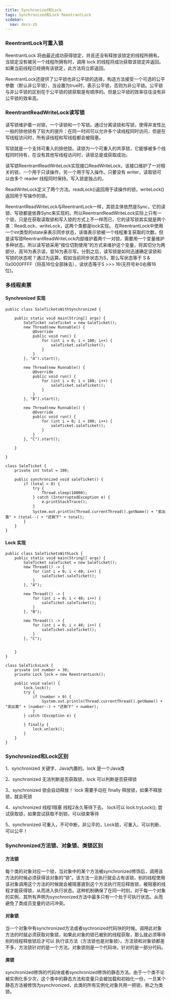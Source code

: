 ```yaml
---
title: Synchronized和Lock
tags: Synchronized和Lock ReentrantLock
sidebar: 
  nav: docs-zh
---
```


### ReentrantLock可重入锁

ReentrantLock 将由最近成功获得锁定，并且还没有释放该锁定的线程所拥有。当锁定没有被另一个线程所拥有时，调用 lock 的线程将成功获取该锁定并返回。如果当前线程已经拥有该锁定，此方法将立即返回。

ReentrantLock还提供了公平锁也非公平锁的选择，构造方法接受一个可选的公平参数（默认非公平锁），当设置为true时，表示公平锁，否则为非公平锁。公平锁与非公平锁的区别在于公平锁的锁获取是有顺序的。但是公平锁的效率往往没有非公平锁的效率高。

### ReentrantReadWriteLock读写锁

 读写锁维护着一对锁，一个读锁和一个写锁。通过分离读锁和写锁，使得并发性比一般的排他锁有了较大的提升：在同一时间可以允许多个读线程同时访问，但是在写线程访问时，所有读线程和写线程都会被阻塞。 
 
 写锁就是一个支持可重入的排他锁。读锁为一个可重入的共享锁，它能够被多个线程同时持有，在没有其他写线程访问时，读锁总是或获取成功。
 
 读写锁ReentrantReadWriteLock实现接口ReadWriteLock，该接口维护了一对相关的锁，一个用于只读操作，另一个用于写入操作。只要没有 writer，读取锁可以由多个 reader 线程同时保持。写入锁是独占的。
 
 ReadWriteLock定义了两个方法。readLock()返回用于读操作的锁，writeLock()返回用于写操作的锁。
 
 ReentrantReadWriteLock与ReentrantLock一样，其锁主体依然是Sync，它的读锁、写锁都是依靠Sync来实现的。所以ReentrantReadWriteLock实际上只有一个锁，只是在获取读取锁和写入锁的方式上不一样而已，它的读写锁其实就是两个类：ReadLock、writeLock，这两个类都是lock实现。 在ReentrantLock中使用一个int类型的state来表示同步状态，该值表示锁被一个线程重复获取的次数。但是读写锁ReentrantReadWriteLock内部维护着两个一对锁，需要用一个变量维护多种状态。所以读写锁采用“按位切割使用”的方式来维护这个变量，将其切分为两部分，高16为表示读，低16为表示写。分割之后，读写锁是如何迅速确定读锁和写锁的状态呢？通过为运算。假如当前同步状态为S，那么写状态等于 S & 0x0000FFFF（将高16位全部抹去），读状态等于S >>> 16(无符号补0右移16位)。
 

### 多线程卖票

#### Synchronized 实现

```
public class SaleTicketsWithSynchronized {

    public static void main(String[] args) {
        SaleTicket saleTicket = new SaleTicket();
        new Thread(new Runnable() {
            @Override
            public void run() {
                for (int i = 0; i < 100; i++) {
                    saleTicket.saleTicket();
                }
            }
        }, "A").start();

        new Thread(new Runnable() {
            @Override
            public void run() {
                for (int i = 0; i < 100; i++) {
                    saleTicket.saleTicket();
                }
            }
        }, "B").start();

        new Thread(new Runnable() {
            @Override
            public void run() {
                for (int i = 0; i < 100; i++) {
                    saleTicket.saleTicket();
                }
            }
        }, "C").start();

    }

}

class SaleTicket {
    private int total = 100;

    public synchronized void saleTicket() {
        if (total > 0) {
            try {
                Thread.sleep(10000);
            } catch (InterruptedException e) {
                e.printStackTrace();
            }
            System.out.println(Thread.currentThread().getName() + "卖出第" + (total--) + "还剩下" + total);
        }
    }
}
```

#### Lock 实现

```
public class SaleTicketsWithLock {
    public static void main(String[] args) {
        SaleTicket saleTicket = new SaleTicket();
        new Thread(() -> {
            for (int i = 0; i < 40; i++) {
                saleTicket.saleTicket();
            }
        }, "A");

        new Thread(() -> {
            for (int i = 0; i < 40; i++) {
                saleTicket.saleTicket();
            }
        }, "B");

        new Thread(() -> {
            for (int i = 0; i < 40; i++) {
                saleTicket.saleTicket();
            }
        }, "C");


    }
}

class SaleTicksLock {
    private int number = 30;
    private Lock lock = new ReentrantLock();

    public void sale() {
        lock.lock();
        try {
            if (number > 0) {
                System.out.println(Thread.currentThread().getName() + "卖出第" + (number--) + "还剩下" + number);
            }
        } catch (Exception e) {

        } finally {
            lock.unlock();
        }
    }
}
```

### Synchronized和Lock区别

1、synchronized 关键字，Java内置的。lock 是一个Java类 

2、synchronized 无法判断是否获取锁、lock 可以判断是否获得锁

3、synchronized 锁会自动释放！ lock 需要手动在 finally 释放锁，如果不释放锁，就会死锁

4、synchronized 线程1阻塞 线程2永久等待下去。 lock可以 lock.tryLock(); 尝试获取锁，如果尝试获取不到锁，可以结束等待

5、synchronized 可重入，不可中断，非公平的，Lock锁，可重入、可以判断、可以公平！

### Synchronized方法锁、对象锁、类锁区别

#### 方法锁
每个类的对象对应一个锁，当对象中的某个方法被synchronized修饰后，调用该方法的时候必须获得该对象的“锁”。该方法一旦执行就会占有该锁，别的线程使用该对象调用这个方法的时候就会被阻塞直到这个方法执行完后释放锁，被阻塞的线程才能获得锁，从而进入执行状态。这种机制确保了在同一时刻，对于每一个对象的实例，其所有声明为synchronized方法中最多只有一个处于可执行状态。从而避免了类成员变量的访问冲突。

#### 对象锁
当一个对象中有synchronized方法或者sychronized代码块的时候。调用此对象方法的时就必须获取对象锁，如果此对象的锁已被别的线程获取，那么就必须等待别的线程释放锁后才可以 执行该方法（方法锁也是对象锁）。方法锁和对象锁都差不多，方法锁针对的是一个方法。对象锁则是一个代码块，针对的是一部分代码。

#### 类锁
synchronized修饰的代码块或者synchronized修饰的静态方法。由于一个类不论被实例化多少次，这个类中的静态方法和变量只会被加载和初始化一份，一旦某个静态方法被修饰为synchronized，此类的所有实例化对象共用一把锁，称之为类锁。